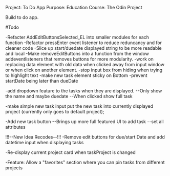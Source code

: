 Project: To Do App
Purpose: Education 
Course: The Odin Project

Build to do app.


#Todo


-Refacter AddEditButtonsSelected_EL into smaller modules for each function
-Refactor pressEnter event listener to reduce reduncancy and for cleaner code
-Slice up start/duedate displayed string to be more readable and local
-Make removeEditButtons into a function from the window addeventlisteners that removes buttons for more modularity.
-work on replacing data element with old data when clicked away from input window or when click on another element.
-stop input box from hiding when trying to highlight text
-make new task element sticky on Bottom 
-prevent startDate being later than dueDate

-add dropdown feature to the tasks when they are displayed.
--Only show the name and maybe duedate
--When clicked show full task

-make simple new task input put the new task into currently displayed project (currently only goes to default project);

-Add new task button
--Brings up more full featured UI to add task
--set all attributes


!!!--New Idea Recodes--!!!
-Remove edit buttons for due/start Date and add datetime input when displaying tasks

-Re-display current project card when taskProject is changed


-Feature: Allow a "favorites" section where you can pin tasks from different projects